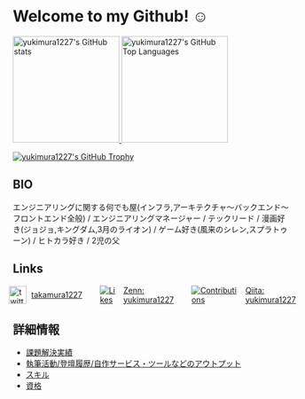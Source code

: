 # Welcome to my Github! ☺️

<a href="https://github.com/anuraghazra/github-readme-stats">
  <img height='192' alt="yukimura1227's GitHub stats" src="https://github-readme-stats.vercel.app/api?username=yukimura1227&count_private=true&theme=dracula"/>
</a>

<a href="https://github.com/anuraghazra/github-readme-stats">
  <img height='192' alt="yukimura1227's GitHub Top Languages" src="https://github-readme-stats.vercel.app/api/top-langs/?username=yukimura1227&count_private=true&layout=compact&theme=dracula"/>
</a>

[![yukimura1227's GitHub Trophy](https://github-profile-trophy.vercel.app/?username=yukimura1227&column=-1&theme=dracula)](https://github.com/ryo-ma/github-profile-trophy)

## BIO

エンジニアリングに関する何でも屋(インフラ,アーキテクチャ〜バックエンド〜フロントエンド全般) / エンジニアリングマネージャー / テックリード / 漫画好き(ジョジョ,キングダム,3月のライオン) / ゲーム好き(風来のシレン,スプラトゥーン) / ヒトカラ好き / 2児の父

## Links

<div style="display: flex; align-items: center; justify-content: center;">
  <div style="display: flex; align-items: center;">
    <a href="https://twitter.com/takamura1227" style="display: flex; align-items: center;">
      <img src="https://skillicons.dev/icons?i=twitter" alt="twitter:takamura1227" style="width: 2rem; height: 2rem;"/>
      <span style="margin-left: .5rem;">takamura1227</span>
    </a>
  </div>

  <div style="margin-left: 2rem; display: flex; align-items: center;">
    <a href="https://zenn.dev/1227yukimura" style="display: flex; align-items: center;">
      <img src="https://badgen.org/img/zenn/1227yukimura/likes?style=plastic" alt="Likes" />
      <span style="margin-left: .5rem;">Zenn: yukimura1227</span>
    </a>
  </div>

  <div style="margin-left: 2rem; display: flex; align-items: center;">
    <a href="https://qiita.com/yukimura1227" style="display: flex; align-items: center;">
      <img src="https://badgen.org/img/qiita/yukimura1227/contributions?style=plastic" alt="Contributions" />
      <span style="margin-left: .5rem;">Qiita: yukimura1227</span>
    </a>
  </div>
</div>

## 詳細情報

- [課題解決実績](./details/track-records.md)
- [執筆活動/登壇履歴/自作サービス・ツールなどのアウトプット](./details/outputs.md)
- [スキル](./details/skills.md)
- [資格](./details/certifications.md)
